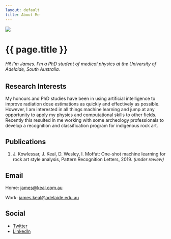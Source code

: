 ```yaml
---
layout: default
title: About Me
---
```


<img class="profile-picture" src="{{ site.profile_picture }}">

# {{ page.title }}
###### Hi! I'm James. I'm a PhD student of medical physics at the University of Adelaide, South Australia.


## Research Interests

My honours and PhD studies have been in using artificial intelligence to improve radiation dose estimations as quickly and effectively as possible. However, I am interested in all things machine learning and jump at any opportunity to apply my physics and computational skills to other fields. Recently this resulted in me working with some archeology professionals to develop a recognition and classification program for indigenous rock art.

## Publications

1. J. Kowlessar, J. Keal, D. Wesley, I. Moffat: One-shot machine learning for rock art style analysis, Pattern Recognition Letters, 2019. *(under review)*

## Email

Home: [james@keal.com.au](mailto:james@keal.com.au)

Work: [james.keal@adelaide.edu.au](mailto:james.keal@adelaide.edu.au)


## Social

* [Twitter](https://twitter.com/_keeeal)
* [LinkedIn](https://www.linkedin.com/in/jkeal/)
